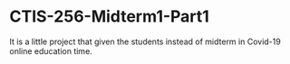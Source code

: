 # CTIS-256-Midterm1-Part1
It is a little project that given the students instead of midterm in Covid-19 online education time.
